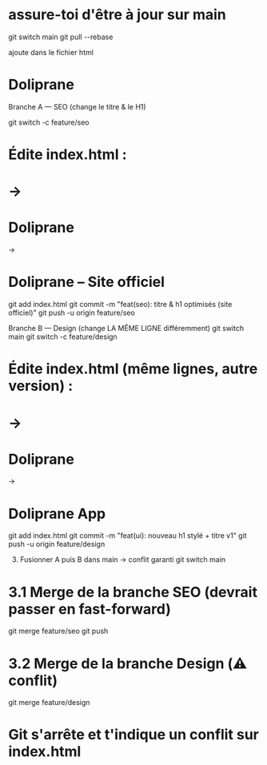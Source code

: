 # assure-toi d'être à jour sur main
git switch main
git pull --rebase

ajoute dans le fichier html
<h1>Doliprane</h1>


Branche A — SEO (change le titre & le H1)

git switch -c feature/seo
# Édite index.html :
#   <title>Doliprane</title>       -> <title>Doliprane | Site officiel</title>
#   <h1>Doliprane</h1>             -> <h1>Doliprane – Site officiel</h1>

git add index.html
git commit -m "feat(seo): titre & h1 optimisés (site officiel)"
git push -u origin feature/seo


Branche B — Design (change LA MÊME LIGNE différemment)
git switch main
git switch -c feature/design
# Édite index.html (même lignes, autre version) :
#   <title>Doliprane</title>       -> <title>Doliprane • v1</title>
#   <h1>Doliprane</h1>             -> <h1 class="title">Doliprane App</h1>

git add index.html
git commit -m "feat(ui): nouveau h1 stylé + titre v1"
git push -u origin feature/design

3) Fusionner A puis B dans main → conflit garanti
git switch main

# 3.1 Merge de la branche SEO (devrait passer en fast-forward)
git merge feature/seo
git push

# 3.2 Merge de la branche Design (⚠️ conflit)
git merge feature/design
# Git s'arrête et t'indique un conflit sur index.html

